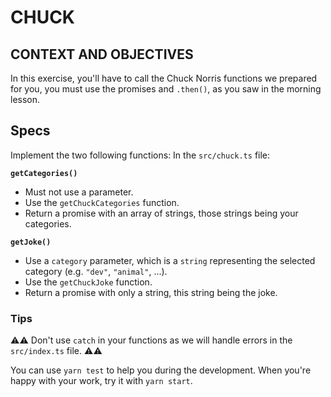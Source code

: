 # CHUCK

## CONTEXT AND OBJECTIVES

In this exercise, you'll have to call the Chuck Norris functions we prepared for you, you must use the promises and `.then()`, as you saw in the morning lesson.

## Specs

Implement the two following functions:
In the `src/chuck.ts` file:

**`getCategories()`**

- Must not use a parameter.
- Use the `getChuckCategories` function.
- Return a promise with an array of strings, those strings being your categories.

**`getJoke()`**

- Use a `category` parameter, which is a `string` representing the selected category (e.g. `"dev"`, `"animal"`, ...).
- Use the `getChuckJoke` function.
- Return a promise with only a string, this string being the joke.

### Tips

⚠️⚠️ Don't use `catch` in your functions as we will handle errors in the `src/index.ts` file. ⚠️⚠️

You can use `yarn test` to help you during the development.
When you're happy with your work, try it with `yarn start`.
